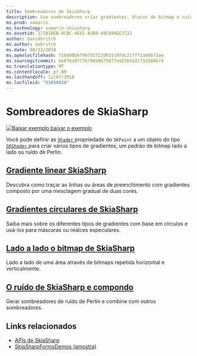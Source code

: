 ```yaml
---
title: Sombreadores de SkiaSharp
description: Use sombreadores criar gradientes, blocos de bitmap e ruído de Perlin.
ms.prod: xamarin
ms.technology: xamarin-skiasharp
ms.assetid: 272B1BEB-0CBC-4E81-A3B9-A9C69AEE3722
author: davidbritch
ms.author: dabritch
ms.date: 08/23/2018
ms.openlocfilehash: f16600b6f90755722d031c0fdc21fff1a66673ae
ms.sourcegitcommit: be6f6a8f77679bb9675077ed25b5d2c753580b74
ms.translationtype: MT
ms.contentlocale: pt-BR
ms.lasthandoff: 12/07/2018
ms.locfileid: "53059928"
---
```

# <a name="skiasharp-shaders"></a>Sombreadores de SkiaSharp

[![Baixar exemplo](~/media/shared/download.png) baixar o exemplo](https://developer.xamarin.com/samples/xamarin-forms/SkiaSharpForms/Demos/)

Você pode definir as [ `Shader` ](xref:SkiaSharp.SKPaint.Shader) propriedade do `SKPaint` a um objeto do tipo [ `SKShader` ](xref:SkiaSharp.SKShader) para criar vários tipos de gradientes, um padrão de bitmap lado a lado ou ruído de Perlin.

## <a name="the-skiasharp-linear-gradientlinear-gradientmd"></a>[Gradiente linear SkiaSharp](linear-gradient.md)

Descubra como traçar as linhas ou áreas de preenchimento com gradientes composto por uma mesclagem gradual de duas cores.

## <a name="skiasharp-circular-gradientscircular-gradientsmd"></a>[Gradientes circulares de SkiaSharp](circular-gradients.md)

Saiba mais sobre os diferentes tipos de gradientes com base em círculos e usá-los para máscaras ou realces especulares.

## <a name="skiasharp-bitmap-tilingbitmap-tilingmd"></a>[Lado a lado o bitmap de SkiaSharp](bitmap-tiling.md)

Lado a lado de uma área através de bitmaps repetida horizontal e verticalmente.

## <a name="skiasharp-noise-and-composingnoisemd"></a>[O ruído de SkiaSharp e compondo](noise.md)

Gerar sombreadores de ruído de Perlin e combine com outros sombreadores.

## <a name="related-links"></a>Links relacionados

- [APIs de SkiaSharp](https://docs.microsoft.com/dotnet/api/skiasharp)
- [SkiaSharpFormsDemos (amostra)](https://developer.xamarin.com/samples/xamarin-forms/SkiaSharpForms/Demos/)
